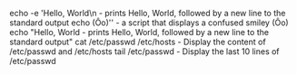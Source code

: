 echo -e 'Hello, World\n -  prints Hello, World, followed by a new line to the standard output
echo \(Ôo\)'\' - a script that displays a confused smiley (Ôo)\
echo "Hello, World -  prints Hello, World, followed by a new line to the standard output"
cat /etc/passwd /etc/hosts - Display the content of /etc/passwd and /etc/hosts
tail /etc/passwd - Display the last 10 lines of /etc/passwd
